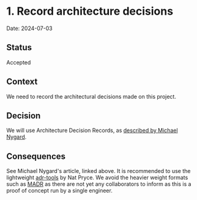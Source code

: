 # 1. Record architecture decisions

Date: 2024-07-03

## Status

Accepted

## Context

We need to record the architectural decisions made on this project.

## Decision

We will use Architecture Decision Records, as [described by Michael Nygard](http://thinkrelevance.com/blog/2011/11/15/documenting-architecture-decisions).

## Consequences

See Michael Nygard's article, linked above.
It is recommended to use the lightweight [adr-tools](https://github.com/npryce/adr-tools) by Nat Pryce.
We avoid the heavier weight formats such as [MADR](https://adr.github.io/madr/) as there are not yet any collaborators
to inform as this is a proof of concept run by a single engineer.
